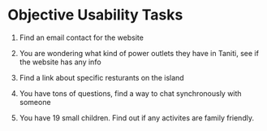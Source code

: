 # Objective Usability Tasks

1. Find an email contact for the website

2. You are wondering what kind of power outlets they have in Taniti, see if the website has any info

3. Find a link about specific resturants on the island

4. You have tons of questions, find a way to chat synchronously with someone

5. You have 19 small children. Find out if any activites are family friendly.